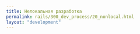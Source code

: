 ```yaml
---
title: Нелокальная разработка
permalink: rails/300_dev_process/20_nonlocal.html
layout: "development"
---
```

